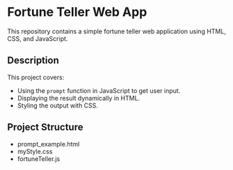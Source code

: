 # Fortune Teller Web App

This repository contains a simple fortune teller web application using HTML, CSS, and JavaScript.

## Description

This project covers:
- Using the `prompt` function in JavaScript to get user input.
- Displaying the result dynamically in HTML.
- Styling the output with CSS.

## Project Structure

- prompt_example.html
- myStyle.css
- fortuneTeller.js
